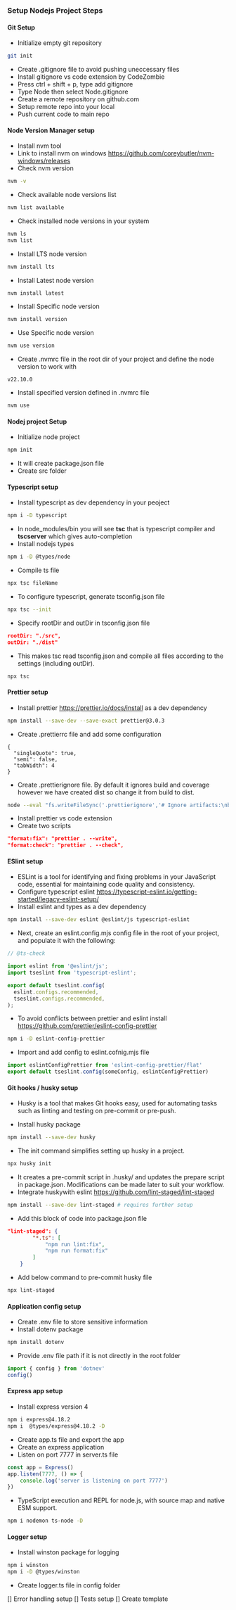 ### Setup Nodejs Project Steps

#### Git Setup

-   Initialize empty git repository

```sh
git init
```

-   Create .gitignore file to avoid pushing uneccessary files
-   Install gitignore vs code extension by CodeZombie
-   Press ctrl + shift + p, type add gitignore
-   Type Node then select Node.gitignore
-   Create a remote repository on github.com
-   Setup remote repo into your local
-   Push current code to main repo

#### Node Version Manager setup

-   Install nvm tool
-   Link to install nvm on windows https://github.com/coreybutler/nvm-windows/releases
-   Check nvm version

```sh
nvm -v
```

-   Check available node versions list

```sh
nvm list available
```

-   Check installed node versions in your system

```sh
nvm ls
nvm list
```

-   Install LTS node version

```sh
nvm install lts
```

-   Install Latest node version

```sh
nvm install latest
```

-   Install Specific node version

```sh
nvm install version
```

-   Use Specific node version

```sh
nvm use version
```

-   Create .nvmrc file in the root dir of your project and define the node version to work with

```.nvmrc
v22.10.0
```

-   Install specified version defined in .nvmrc file

```sh
nvm use
```

#### Nodej project Setup

-   Initialize node project

```sh
npm init
```

-   It will create package.json file
-   Create src folder

#### Typescript setup

-   Install typescript as dev dependency in your peoject

```sh
npm i -D typescript
```

-   In node_modules/bin you will see **tsc** that is typescript compiler and **tscserver** which gives auto-completion
-   Install nodejs types

```sh
npm i -D @types/node
```

-   Compile ts file

```sh
npx tsc fileName
```

-   To configure typescript, generate tsconfig.json file

```sh
npx tsc --init
```

-   Specify rootDir and outDir in tsconfig.json file

```tsconfig.json
rootDir: "./src",
outDir: "./dist"
```

-   This makes tsc read tsconfig.json and compile all files according to the settings (including outDir).

```sh
npx tsc
```

#### Prettier setup

-   Install prettier https://prettier.io/docs/install as a dev dependency

```sh
npm install --save-dev --save-exact prettier@3.0.3
```

-   Create .prettierrc file and add some configuration

```.prettierrc
{
  "singleQuote": true,
  "semi": false,
  "tabWidth": 4
}
```

-   Create .prettierignore file. By default it ignores build and coverage however we have created dist so change it from build to dist.

```sh
node --eval "fs.writeFileSync('.prettierignore','# Ignore artifacts:\nbuild\ncoverage\n')"
```

-   Install prettier vs code extension
-   Create two scripts

```package.json
"format:fix": "prettier . --write",
"format:check": "prettier . --check",
```

#### ESlint setup

-   ESLint is a tool for identifying and fixing problems in your JavaScript code, essential for maintaining code quality and consistency.
-   Configure typescript eslint https://typescript-eslint.io/getting-started/legacy-eslint-setup/
-   Install eslint and types as a dev dependency

```sh
npm install --save-dev eslint @eslint/js typescript-eslint
```

-   Next, create an eslint.config.mjs config file in the root of your project, and populate it with the following:

```eslint.config.mjs
// @ts-check

import eslint from '@eslint/js';
import tseslint from 'typescript-eslint';

export default tseslint.config(
  eslint.configs.recommended,
  tseslint.configs.recommended,
);
```

-   To avoid conflicts between prettier and eslint install https://github.com/prettier/eslint-config-prettier

```sh
npm i -D eslint-config-prettier
```

-   Import and add config to eslint.cofnig.mjs file

```js
import eslintConfigPrettier from 'eslint-config-prettier/flat'
export default tseslint.config(someConfig, eslintConfigPrettier)
```

#### Git hooks / husky setup

-   Husky is a tool that makes Git hooks easy, used for automating tasks such as linting and testing on pre-commit or pre-push.

-   Install husky package

```sh
npm install --save-dev husky
```

-   The init command simplifies setting up husky in a project.

```sh
npx husky init
```

-   It creates a pre-commit script in .husky/ and updates the prepare script in package.json. Modifications can be made later to suit your workflow.
-   Integrate huskywith eslint https://github.com/lint-staged/lint-staged

```sh
npm install --save-dev lint-staged # requires further setup
```

-   Add this block of code into package.json file

```json
"lint-staged": {
        "*.ts": [
            "npm run lint:fix",
            "npm run format:fix"
        ]
    }
```

-   Add below command to pre-commit husky file

```bash
npx lint-staged
```

#### Application config setup

-   Create .env file to store sensitive information
-   Install dotenv package

```sh
npm install dotenv
```

-   Provide .env file path if it is not directly in the root folder

```ts
import { config } from 'dotnev'
config()
```

#### Express app setup

-   Install express version 4

```sh
npm i express@4.18.2
npm i  @types/express@4.18.2 -D
```

-   Create app.ts file and export the app
-   Create an express application
-   Listen on port 7777 in server.ts file

```ts
const app = Express()
app.listen(7777, () => {
    console.log('server is listening on port 7777')
})
```

-   TypeScript execution and REPL for node.js, with source map and native ESM support.

```sh
npm i nodemon ts-node -D
```


#### Logger setup

- Install winston package for logging
```sh
npm i winston
npm i -D @types/winston
```
- Create logger.ts file in config folder

 
[] Error handling setup
[] Tests setup
[] Create template

